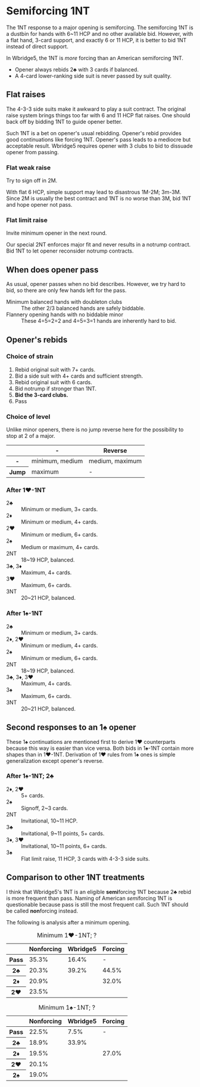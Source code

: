 Semiforcing 1NT
===============
The 1NT response to a major opening is semiforcing.  The semiforcing 1NT is a
dustbin for hands with 6~11 HCP and no other available bid.  However, with
a flat hand, 3-card support, and exactly 6 or 11 HCP, it is better to bid 1NT
instead of direct support.

In Wbridge5, the 1NT is *more* forcing than an American semiforcing 1NT.

* Opener always rebids 2♣ with 3 cards if balanced.
* A 4-card lower-ranking side suit is never passed by suit quality.

Flat raises
-----------
The 4-3-3 side suits make it awkward to play a suit contract.  The original
raise system brings things too far with 6 and 11 HCP flat raises.  One should
back off by bidding 1NT to guide opener better.

Such 1NT is a bet on opener's usual rebidding.  Opener's rebid provides good
continuations like forcing 1NT.  Opener's pass leads to a mediocre but
acceptable result.  Wbridge5 requires opener with 3 clubs to bid to dissuade
opener from passing.

### Flat weak raise ###
Try to sign off in 2M.

With flat 6 HCP, simple support may lead to disastrous 1M-2M; 3m-3M.  Since 2M
is usually the best contract and 1NT is no worse than 3M, bid 1NT and hope
opener not pass.

### Flat limit raise ###
Invite minimum opener in the next round.

Our special 2NT enforces major fit and never results in a notrump contract.
Bid 1NT to let opener reconsider notrump contracts.

When does opener pass
---------------------
As usual, opener passes when no bid describes.  However, we try hard to bid,
so there are only few hands left for the pass.

<dl>
  <dt>Minimum balanced hands with doubleton clubs</dt>
  <dd>The other 2/3 balanced hands are safely biddable.</dd>

  <dt>Flannery opening hands with no biddable minor</dt>
  <dd>These 4=5=2=2 and 4=5=3=1 hands are inherently hard to bid.</dd>
</dl>

Opener's rebids
---------------
### Choice of strain ###
1. Rebid original suit with 7+ cards.
2. Bid a side suit with 4+ cards and sufficient strength.
3. Rebid original suit with 6 cards.
4. Bid notrump if stronger than 1NT.
5. **Bid the 3-card clubs.**
6. Pass

### Choice of level ###
Unlike minor openers, there is no jump reverse here for the possibility to stop
at 2 of a major.

<table>
<thead>
<tr><th></th><th>-</th><th>Reverse</th></tr>
</thead>
<tbody>
<tr><th>-</th><td>minimum, medium</td><td>medium, maximum</td></tr>
<tr><th>Jump</th><td>maximum</td><td>-</td></tr>
</tbody>
</table>

### After 1♥-1NT ###
<dl>
  <dt>2♣</dt>
  <dd>Minimum or medium, 3+ cards.</dd>

  <dt>2♦</dt>
  <dd>Minimum or medium, 4+ cards.</dd>

  <dt>2♥</dt>
  <dd>Minimum or medium, 6+ cards.</dd>

  <dt>2♠</dt>
  <dd>Medium or maximum, 4+ cards.</dd>

  <dt>2NT</dt>
  <dd>18~19 HCP, balanced.</dd>

  <dt>3♣, 3♦</dt>
  <dd>Maximum, 4+ cards.</dd>

  <dt>3♥</dt>
  <dd>Maximum, 6+ cards.</dd>

  <dt>3NT</dt>
  <dd>20~21 HCP, balanced.</dd>
</dl>

### After 1♠-1NT ###
<dl>
  <dt>2♣</dt>
  <dd>Minimum or medium, 3+ cards.</dd>

  <dt>2♦, 2♥</dt>
  <dd>Minimum or medium, 4+ cards.</dd>

  <dt>2♠</dt>
  <dd>Minimum or medium, 6+ cards.</dd>

  <dt>2NT</dt>
  <dd>18~19 HCP, balanced.</dd>

  <dt>3♣, 3♦, 3♥</dt>
  <dd>Maximum, 4+ cards.</dd>

  <dt>3♠</dt>
  <dd>Maximum, 6+ cards.</dd>

  <dt>3NT</dt>
  <dd>20~21 HCP, balanced.</dd>
</dl>

Second responses to an 1♠ opener
--------------------------------
These 1♠ continuations are mentioned first to derive 1♥ counterparts because
this way is easier than vice versa.  Both bids in 1♠-1NT contain more shapes
than in 1♥-1NT.  Derivation of 1♥ rules from 1♠ ones is simple generalization
except opener's reverse.

### After 1♠-1NT; 2♣ ###
<dl>
  <dt>2♦, 2♥</dt>
  <dd>5+ cards.</dd>

  <dt>2♠</dt>
  <dd>Signoff, 2~3 cards.</dd>

  <dt>2NT</dt>
  <dd>Invitational, 10~11 HCP.</dd>

  <dt>3♣</dt>
  <dd>Invitational, 9~11 points, 5+ cards.</dd>

  <dt>3♦, 3♥</dt>
  <dd>Invitational, 10~11 points, 6+ cards.</dd>

  <dt>3♠</dt>
  <dd>Flat limit raise, 11 HCP, 3 cards with 4-3-3 side suits.</dd>
</dl>

Comparison to other 1NT treatments
----------------------------------
I think that Wbridge5's 1NT is an eligible **semi**forcing 1NT because 2♣ rebid
is more frequent than pass.  Naming of American *semi*forcing 1NT is
questionable because pass is still the most frequent call.  Such 1NT should be
called **non**forcing instead.

The following is analysis after a minimum opening.

<table>
<caption>Minimum 1♥-1NT; ?</caption>
<thead>
<tr><th></th><th>Nonforcing</th><th>Wbridge5</th><th>Forcing</th></tr>
</thead>
<tbody class="center">
<tr><th>Pass</th><td>35.3%</td><td>16.4%</td><td>-</td></tr>
<tr><th>2♣</th><td>20.3%</td><td>39.2%</td><td>44.5%</td></tr>
<tr><th>2♦</th><td colspan="2">20.9%</td><td>32.0%</td></tr>
<tr><th>2♥</th><td colspan="3">23.5%</td></tr>
</tbody>
</table>

<table>
<caption>Minimum 1♠-1NT; ?</caption>
<thead>
<tr><th></th><th>Nonforcing</th><th>Wbridge5</th><th>Forcing</th></tr>
</thead>
<tbody class="center">
<tr><th>Pass</th><td>22.5%</td><td>7.5%</td><td>-</td></tr>
<tr><th>2♣</th><td>18.9%</td><td colspan="2">33.9%</td></tr>
<tr><th>2♦</th><td colspan="2">19.5%</td><td>27.0%</td></tr>
<tr><th>2♥</th><td colspan="3">20.1%</td></tr>
<tr><th>2♠</th><td colspan="3">19.0%</td></tr>
</tbody>
</table>
